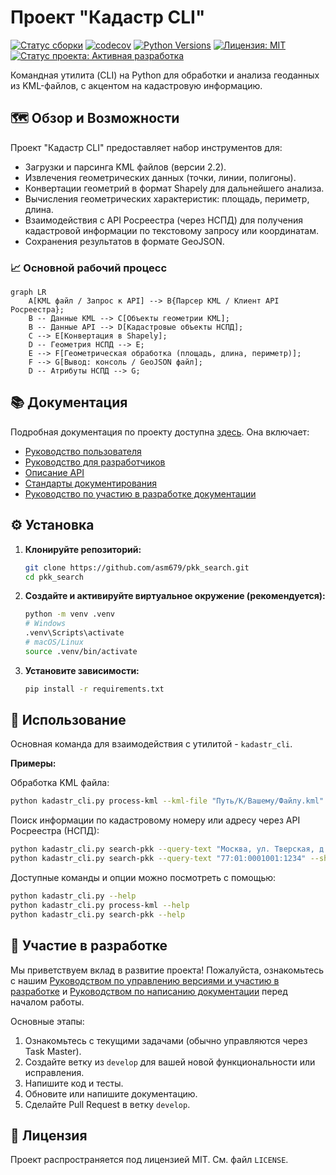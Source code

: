 # Проект "Кадастр CLI"

[![Статус сборки](https://github.com/asm679/pkk_search/actions/workflows/python-app.yml/badge.svg?branch=develop)](https://github.com/asm679/pkk_search/actions/workflows/python-app.yml) [![codecov](https://codecov.io/gh/asm679/pkk_search/graph/badge.svg?token=K7DPVHQTWR)](https://codecov.io/gh/asm679/pkk_search) [![Python Versions](https://img.shields.io/badge/python-3.9%20%7C%203.10%20%7C%203.11%20%7C%203.12-blue)](https://www.python.org) [![Лицензия: MIT](https://img.shields.io/badge/License-MIT-yellow.svg)](https://opensource.org/licenses/MIT) [![Статус проекта: Активная разработка](https://img.shields.io/badge/status-active-green.svg)](https://github.com/asm679/pkk_search/pulse)

Командная утилита (CLI) на Python для обработки и анализа геоданных из KML-файлов, с акцентом на кадастровую информацию.

## 🗺️ Обзор и Возможности

Проект "Кадастр CLI" предоставляет набор инструментов для:
- Загрузки и парсинга KML файлов (версии 2.2).
- Извлечения геометрических данных (точки, линии, полигоны).
- Конвертации геометрий в формат Shapely для дальнейшего анализа.
- Вычисления геометрических характеристик: площадь, периметр, длина.
- Взаимодействия с API Росреестра (через НСПД) для получения кадастровой информации по текстовому запросу или координатам.
- Сохранения результатов в формате GeoJSON.

### 📈 Основной рабочий процесс

```mermaid
graph LR
    A[KML файл / Запрос к API] --> B{Парсер KML / Клиент API Росреестра};
    B -- Данные KML --> C[Объекты геометрии KML];
    B -- Данные API --> D[Кадастровые объекты НСПД];
    C --> E[Конвертация в Shapely];
    D -- Геометрия НСПД --> E;
    E --> F[Геометрическая обработка (площадь, длина, периметр)];
    F --> G[Вывод: консоль / GeoJSON файл];
    D -- Атрибуты НСПД --> G;
```

## 📚 Документация

Подробная документация по проекту доступна [здесь](docs/index.md).
Она включает:
- [Руководство пользователя](docs/user_guide/introduction.md)
- [Руководство для разработчиков](docs/developer_guide/overview.md)
- [Описание API](docs/api/index.md)
- [Стандарты документирования](docs/DOCUMENTATION_STANDARDS.md)
- [Руководство по участию в разработке документации](docs/CONTRIBUTING_DOCS.md)

## ⚙️ Установка

1.  **Клонируйте репозиторий:**
    ```bash
    git clone https://github.com/asm679/pkk_search.git
    cd pkk_search
    ```

2.  **Создайте и активируйте виртуальное окружение (рекомендуется):**
    ```bash
    python -m venv .venv
    # Windows
    .venv\Scripts\activate
    # macOS/Linux
    source .venv/bin/activate
    ```

3.  **Установите зависимости:**
    ```bash
    pip install -r requirements.txt
    ```

## 🚀 Использование

Основная команда для взаимодействия с утилитой - `kadastr_cli`.

**Примеры:**

Обработка KML файла:
```bash
python kadastr_cli.py process-kml --kml-file "Путь/К/Вашему/Файлу.kml" --geojson-output "output.geojson"
```

Поиск информации по кадастровому номеру или адресу через API Росреестра (НСПД):
```bash
python kadastr_cli.py search-pkk --query-text "Москва, ул. Тверская, д. 1"
python kadastr_cli.py search-pkk --query-text "77:01:0001001:1234" --shapely-wkt
```

Доступные команды и опции можно посмотреть с помощью:
```bash
python kadastr_cli.py --help
python kadastr_cli.py process-kml --help
python kadastr_cli.py search-pkk --help
```

## 🤝 Участие в разработке

Мы приветствуем вклад в развитие проекта! Пожалуйста, ознакомьтесь с нашим [Руководством по управлению версиями и участию в разработке](VERSION_CONTROL.md) и [Руководством по написанию документации](docs/CONTRIBUTING_DOCS.md) перед началом работы.

Основные этапы:
1. Ознакомьтесь с текущими задачами (обычно управляются через Task Master).
2. Создайте ветку из `develop` для вашей новой функциональности или исправления.
3. Напишите код и тесты.
4. Обновите или напишите документацию.
5. Сделайте Pull Request в ветку `develop`.

## 📄 Лицензия

Проект распространяется под лицензией MIT. См. файл `LICENSE`. 